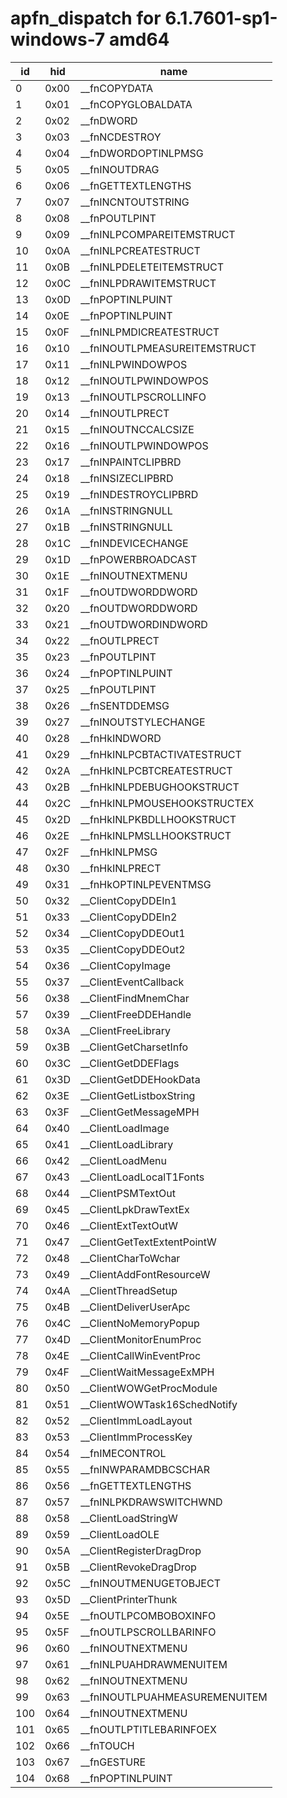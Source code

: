 # apfn_dispatch for 6.1.7601-sp1-windows-7 amd64

|id|hid|name
|------|------|------
| 0 | 0x00 | __fnCOPYDATA
| 1 | 0x01 | __fnCOPYGLOBALDATA
| 2 | 0x02 | __fnDWORD
| 3 | 0x03 | __fnNCDESTROY
| 4 | 0x04 | __fnDWORDOPTINLPMSG
| 5 | 0x05 | __fnINOUTDRAG
| 6 | 0x06 | __fnGETTEXTLENGTHS
| 7 | 0x07 | __fnINCNTOUTSTRING
| 8 | 0x08 | __fnPOUTLPINT
| 9 | 0x09 | __fnINLPCOMPAREITEMSTRUCT
| 10 | 0x0A | __fnINLPCREATESTRUCT
| 11 | 0x0B | __fnINLPDELETEITEMSTRUCT
| 12 | 0x0C | __fnINLPDRAWITEMSTRUCT
| 13 | 0x0D | __fnPOPTINLPUINT
| 14 | 0x0E | __fnPOPTINLPUINT
| 15 | 0x0F | __fnINLPMDICREATESTRUCT
| 16 | 0x10 | __fnINOUTLPMEASUREITEMSTRUCT
| 17 | 0x11 | __fnINLPWINDOWPOS
| 18 | 0x12 | __fnINOUTLPWINDOWPOS
| 19 | 0x13 | __fnINOUTLPSCROLLINFO
| 20 | 0x14 | __fnINOUTLPRECT
| 21 | 0x15 | __fnINOUTNCCALCSIZE
| 22 | 0x16 | __fnINOUTLPWINDOWPOS
| 23 | 0x17 | __fnINPAINTCLIPBRD
| 24 | 0x18 | __fnINSIZECLIPBRD
| 25 | 0x19 | __fnINDESTROYCLIPBRD
| 26 | 0x1A | __fnINSTRINGNULL
| 27 | 0x1B | __fnINSTRINGNULL
| 28 | 0x1C | __fnINDEVICECHANGE
| 29 | 0x1D | __fnPOWERBROADCAST
| 30 | 0x1E | __fnINOUTNEXTMENU
| 31 | 0x1F | __fnOUTDWORDDWORD
| 32 | 0x20 | __fnOUTDWORDDWORD
| 33 | 0x21 | __fnOUTDWORDINDWORD
| 34 | 0x22 | __fnOUTLPRECT
| 35 | 0x23 | __fnPOUTLPINT
| 36 | 0x24 | __fnPOPTINLPUINT
| 37 | 0x25 | __fnPOUTLPINT
| 38 | 0x26 | __fnSENTDDEMSG
| 39 | 0x27 | __fnINOUTSTYLECHANGE
| 40 | 0x28 | __fnHkINDWORD
| 41 | 0x29 | __fnHkINLPCBTACTIVATESTRUCT
| 42 | 0x2A | __fnHkINLPCBTCREATESTRUCT
| 43 | 0x2B | __fnHkINLPDEBUGHOOKSTRUCT
| 44 | 0x2C | __fnHkINLPMOUSEHOOKSTRUCTEX
| 45 | 0x2D | __fnHkINLPKBDLLHOOKSTRUCT
| 46 | 0x2E | __fnHkINLPMSLLHOOKSTRUCT
| 47 | 0x2F | __fnHkINLPMSG
| 48 | 0x30 | __fnHkINLPRECT
| 49 | 0x31 | __fnHkOPTINLPEVENTMSG
| 50 | 0x32 | __ClientCopyDDEIn1
| 51 | 0x33 | __ClientCopyDDEIn2
| 52 | 0x34 | __ClientCopyDDEOut1
| 53 | 0x35 | __ClientCopyDDEOut2
| 54 | 0x36 | __ClientCopyImage
| 55 | 0x37 | __ClientEventCallback
| 56 | 0x38 | __ClientFindMnemChar
| 57 | 0x39 | __ClientFreeDDEHandle
| 58 | 0x3A | __ClientFreeLibrary
| 59 | 0x3B | __ClientGetCharsetInfo
| 60 | 0x3C | __ClientGetDDEFlags
| 61 | 0x3D | __ClientGetDDEHookData
| 62 | 0x3E | __ClientGetListboxString
| 63 | 0x3F | __ClientGetMessageMPH
| 64 | 0x40 | __ClientLoadImage
| 65 | 0x41 | __ClientLoadLibrary
| 66 | 0x42 | __ClientLoadMenu
| 67 | 0x43 | __ClientLoadLocalT1Fonts
| 68 | 0x44 | __ClientPSMTextOut
| 69 | 0x45 | __ClientLpkDrawTextEx
| 70 | 0x46 | __ClientExtTextOutW
| 71 | 0x47 | __ClientGetTextExtentPointW
| 72 | 0x48 | __ClientCharToWchar
| 73 | 0x49 | __ClientAddFontResourceW
| 74 | 0x4A | __ClientThreadSetup
| 75 | 0x4B | __ClientDeliverUserApc
| 76 | 0x4C | __ClientNoMemoryPopup
| 77 | 0x4D | __ClientMonitorEnumProc
| 78 | 0x4E | __ClientCallWinEventProc
| 79 | 0x4F | __ClientWaitMessageExMPH
| 80 | 0x50 | __ClientWOWGetProcModule
| 81 | 0x51 | __ClientWOWTask16SchedNotify
| 82 | 0x52 | __ClientImmLoadLayout
| 83 | 0x53 | __ClientImmProcessKey
| 84 | 0x54 | __fnIMECONTROL
| 85 | 0x55 | __fnINWPARAMDBCSCHAR
| 86 | 0x56 | __fnGETTEXTLENGTHS
| 87 | 0x57 | __fnINLPKDRAWSWITCHWND
| 88 | 0x58 | __ClientLoadStringW
| 89 | 0x59 | __ClientLoadOLE
| 90 | 0x5A | __ClientRegisterDragDrop
| 91 | 0x5B | __ClientRevokeDragDrop
| 92 | 0x5C | __fnINOUTMENUGETOBJECT
| 93 | 0x5D | __ClientPrinterThunk
| 94 | 0x5E | __fnOUTLPCOMBOBOXINFO
| 95 | 0x5F | __fnOUTLPSCROLLBARINFO
| 96 | 0x60 | __fnINOUTNEXTMENU
| 97 | 0x61 | __fnINLPUAHDRAWMENUITEM
| 98 | 0x62 | __fnINOUTNEXTMENU
| 99 | 0x63 | __fnINOUTLPUAHMEASUREMENUITEM
| 100 | 0x64 | __fnINOUTNEXTMENU
| 101 | 0x65 | __fnOUTLPTITLEBARINFOEX
| 102 | 0x66 | __fnTOUCH
| 103 | 0x67 | __fnGESTURE
| 104 | 0x68 | __fnPOPTINLPUINT



